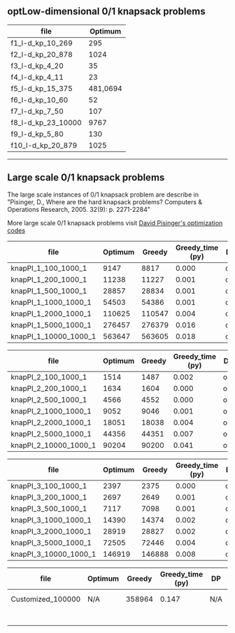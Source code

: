 ## optLow-dimensional 0/1 knapsack problems

| file               | Optimum  |
| ------------------ | -------- |
| f1_l-d_kp_10_269   | 295      |
| f2_l-d_kp_20_878   | 1024     |
| f3_l-d_kp_4_20     | 35       |
| f4_l-d_kp_4_11     | 23       |
| f5_l-d_kp_15_375   | 481,0694 |
| f6_l-d_kp_10_60    | 52       |
| f7_l-d_kp_7_50     | 107      |
| f8_l-d_kp_23_10000 | 9767     |
| f9_l-d_kp_5_80     | 130      |
| f10_l-d_kp_20_879  | 1025     |

------

## Large scale 0/1 knapsack problems

The large scale instances of 0/1 knapsack problem are describe in "Pisinger, D., Where are the hard knapsack problems? Computers & Operations Research, 2005. 32(9): p. 2271-2284"

More large scale 0/1 knapsack problems visit [David Pisinger's optimization codes](http://www.diku.dk/~pisinger/codes.html)

| file                  | Optimum | Greedy | Greedy_time (py) | DP   | DP_time (py) |
| --------------------- | ------- | ------ | ---------------- | ---- | ------------ |
| knapPI_1_100_1000_1   | 9147    | 8817   | 0.000            | opt  | 0.021        |
| knapPI_1_200_1000_1   | 11238   | 11227  | 0.001            | opt  | 0.041        |
| knapPI_1_500_1000_1   | 28857   | 28834  | 0.001            | opt  | 0.329        |
| knapPI_1_1000_1000_1  | 54503   | 54386  | 0.001            | opt  | 1.433        |
| knapPI_1_2000_1000_1  | 110625  | 110547 | 0.004            | opt  | 5.923        |
| knapPI_1_5000_1000_1  | 276457  | 276379 | 0.016            | opt  | 37.996       |
| knapPI_1_10000_1000_1 | 563647  | 563605 | 0.018            | opt  | 154.860      |

| file                  | Optimum | Greedy | Greedy_time (py) | DP   | DP_time (py) |
| --------------------- | ------- | ------ | ---------------- | ---- | ------------ |
| knapPI_2_100_1000_1   | 1514    | 1487   | 0.002            | opt  | 0.021        |
| knapPI_2_200_1000_1   | 1634    | 1604   | 0.000            | opt  | 0.050        |
| knapPI_2_500_1000_1   | 4566    | 4552   | 0.000            | opt  | 0.337        |
| knapPI_2_1000_1000_1  | 9052    | 9046   | 0.001            | opt  | 1.439        |
| knapPI_2_2000_1000_1  | 18051   | 18038  | 0.004            | opt  | 5.875        |
| knapPI_2_5000_1000_1  | 44356   | 44351  | 0.007            | opt  | 37.990       |
| knapPI_2_10000_1000_1 | 90204   | 90200  | 0.041            | opt  | 157.242      |

| file                  | Optimum | Greedy | Greedy_time (py) | DP   | DP_time (py) |
| --------------------- | ------- | ------ | ---------------- | ---- | ------------ |
| knapPI_3_100_1000_1   | 2397    | 2375   | 0.000            | opt  | 0.021        |
| knapPI_3_200_1000_1   | 2697    | 2649   | 0.001            | opt  | 0.041        |
| knapPI_3_500_1000_1   | 7117    | 7098   | 0.001            | opt  | 0.331        |
| knapPI_3_1000_1000_1  | 14390   | 14374  | 0.002            | opt  | 1.418        |
| knapPI_3_2000_1000_1  | 28919   | 28827  | 0.002            | opt  | 5.868        |
| knapPI_3_5000_1000_1  | 72505   | 72446  | 0.004            | opt  | 38.697       |
| knapPI_3_10000_1000_1 | 146919  | 146888 | 0.008            | opt  | 155.175      |

| file              | Optimum | Greedy | Greedy_time (py) | DP   | DP_time (py)    |
| ----------------- | ------- | ------ | ---------------- | ---- | --------------- |
| Customized_100000 | N/A     | 358964 | 0.147            | N/A  | Memory Overflow |
|                   |         |        |                  |      |                 |
|                   |         |        |                  |      |                 |
|                   |         |        |                  |      |                 |
|                   |         |        |                  |      |                 |
|                   |         |        |                  |      |                 |
|                   |         |        |                  |      |                 |
